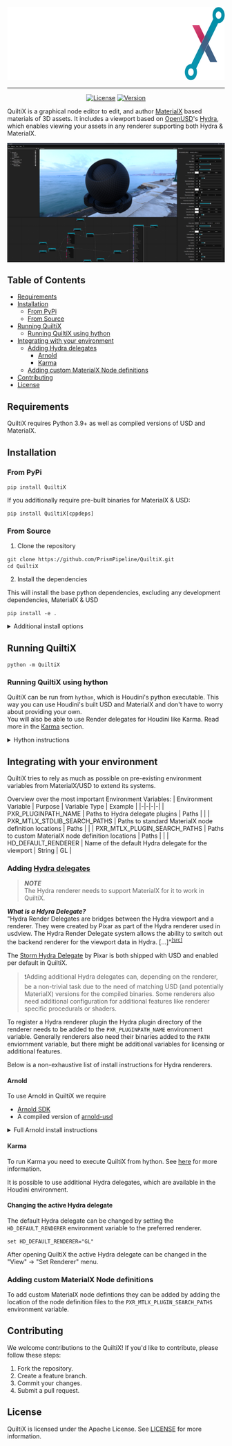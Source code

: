 <p align="center">
  <img src="media/quiltix-logo-full.svg" height="170" />
</p>

----  

<div align="center">

[![License](https://img.shields.io/badge/License-Apache%202.0-blue.svg)](https://github.com/PrismPipeline/QuiltiX/LICENSE)
[![Version](https://img.shields.io/github/v/release/PrismPipeline/QuiltiX/releases)](https://github.com/PrismPipeline/QuiltiX/releases/latest)
</div>

QuiltiX is a graphical node editor to edit, and author [MaterialX](https://materialx.org/) based materials of 3D assets. It includes a viewport based on [OpenUSD](https://www.openusd.org/release/index.html)'s [Hydra](https://openusd.org/release/glossary.html#hydra), which enables viewing your assets in any renderer supporting both Hydra & MaterialX.

<img align="center" padding=5 src="media/QuiltiX.png"> 

## Table of Contents  <!-- omit from toc -->

- [Requirements](#requirements)
- [Installation](#installation)
  - [From PyPi](#from-pypi)
  - [From Source](#from-source)
- [Running QuiltiX](#running-quiltix)
  - [Running QuiltiX using hython](#running-quiltix-using-hython)
- [Integrating with your environment](#integrating-with-your-environment)
  - [Adding Hydra delegates](#adding-hydra-delegates)
    - [Arnold](#arnold)
    - [Karma](#karma)
  - [Adding custom MaterialX Node definitions](#adding-custom-materialx-node-definitions)
- [Contributing](#contributing)
- [License](#license)

## Requirements
QuiltiX requires Python 3.9+ as well as compiled versions of USD and MaterialX.

## Installation
### From PyPi

```shell
pip install QuiltiX
```

If you additionally require pre-built binaries for MaterialX & USD:
```shell
pip install QuiltiX[cppdeps]
```
### From Source
1) Clone the repository

```
git clone https://github.com/PrismPipeline/QuiltiX.git
cd QuiltiX
```

2) Install the dependencies

This will install the base python dependencies, excluding any development dependencies, MaterialX & USD

```
pip install -e . 
```

<details>
  <summary>Additional install options</summary>

If you want to just install everything (Python dependencies, dev dependencies, MaterialX & USD)
```
pip install -e .[all]
```

These are the additional install options available
```
pip install -e .[usd,materialx,dev]
```
For more information see [pyproject.toml](pyproject.toml)
</details>


## Running QuiltiX

```
python -m QuiltiX 
```

### Running QuiltiX using hython

QuiltiX can be run from `hython`, which is Houdini's python executable. This way you can use Houdini's built USD and MaterialX and don't have to worry about providing your own.  
You will also be able to use Render delegates for Houdini like Karma. Read more in the [Karma](#karma) section.

<details>
  <summary>Hython instructions</summary>

You will still need some additional libraries required by QuiltiX, so it is still necessary to install the dependencies mentioned in [Installation](#installation).  
You can then execute QuiltiX while making sure that both QuiltiX and its python dependencies are in the `PYTHONPATH` environmenv variable:
```shell
cd QuiltiX_root
set PYTHONPATH=%PYTHONPATH%;./src;/path/to/python/dependencies
/path/to/hython.exe -c "from QuiltiX import quiltix;quiltix.launch()"
```

Or if you have a virtual environment
```shell
cd QuiltiX_root
/path/to/venv/Scripts/activate
set PYTHONPATH=%PYTHONPATH%;%VIRTUAL_ENV%;./src
/path/to/hython.exe -c "from QuiltiX import quiltix;quiltix.launch()"
```
> Note that currently both the Storm as well as HoudiniGL render delegates do not seem to work in QuiltiX when being launched from hython.
</details>

## Integrating with your environment
QuiltiX tries to rely as much as possible on pre-existing environment variables from MaterialX/USD to extend its systems.

Overview over the most important Environment Variables:
| Environment Variable | Purpose | Variable Type | Example |
|-|-|-|-|
| PXR_PLUGINPATH_NAME | Paths to Hydra delegate plugins | Paths | |
| PXR_MTLX_STDLIB_SEARCH_PATHS | Paths to standard MaterialX node definition locations | Paths | |
| PXR_MTLX_PLUGIN_SEARCH_PATHS | Paths to custom MaterialX node definition locations | Paths | |
| HD_DEFAULT_RENDERER | Name of the default Hydra delegate for the viewport | String | GL |

### Adding [Hydra delegates](https://openusd.org/release/glossary.html#hydra)
> **_NOTE_**  
> The Hydra renderer needs to support MaterialX for it to work in QuiltiX.  


**_What is a Hdyra Delegate?_**  
"Hydra Render Delegates are bridges between the Hydra viewport and a renderer. They were created by Pixar as part of the Hydra renderer used in usdview. The Hydra Render Delegate system allows the ability to switch out the backend renderer for the viewport data in Hydra. [...]"<sup>[[src]](https://learn.foundry.com/katana/dev-guide/Plugins/HydraRenderDelegates/Introduction.html#what-is-a-hydra-render-delegate)</sup>

The [Storm Hydra Delegate](https://openusd.org/dev/api/hd_storm_page_front.html) by Pixar is both shipped with USD and enabled per default in QuiltiX. 

> ❗Adding additional Hydra delegates can, depending on the renderer, be a non-trivial task due to the need of matching USD (and potentially MaterialX) versions for the compiled binaries. Some renderers also need additional configuration for additional features like renderer specific procedurals or shaders.

To register a Hydra renderer plugin the Hydra plugin directory of the renderer needs to be added to the `PXR_PLUGINPATH_NAME` environment variable. Generally renderers also need their binaries added to the `PATH` enviornment variable, but there might be additional variables for licensing or additional features.  

Below is a non-exhaustive list of install instructions for Hydra renderers.

#### Arnold

To use Arnold in QuiltiX we require 
* [Arnold SDK](https://arnoldrenderer.com/download/#arnold-sdk)
* A compiled version of [arnold-usd](https://github.com/Autodesk/arnold-usd)


<details>
  <summary>Full Arnold install instructions</summary>

The SDK (v7.2.1.0) can be downloaded from [here](https://arnoldrenderer.com/download/product-download/?id=5408). Extract it to a favoured directory.  
To install a compiled version of arnold-usd one can download it from [here](#TODO)(v7.2.1.0) or install from [source](https://github.com/Autodesk/arnold-usd)

Afterward couple of enviornment variables need to be set
```shell
set PATH=%PATH%;SDK_EXTRACT_DIR/bin
set PXR_PLUGINPATH_NAME=%PXR_PLUGINPATH_NAME%;ARNOLD_USD_DIR/plugin
``` 

</details>

#### Karma
To run Karma you need to execute QuiltiX from hython. See [here](#running-quiltix-using-hython) for more information.

It is possible to use additional Hydra delegates, which are available in the Houdini environment.

#### Changing the active Hydra delegate <!-- omit from toc -->
The default Hydra delegate can be changed by setting the `HD_DEFAULT_RENDERER` environment variable to the preferred renderer.

```shell
set HD_DEFAULT_RENDERER="GL"
```

After opening QuiltiX the active Hydra delegate can be changed in the "View" -> "Set Renderer" menu.



### Adding custom MaterialX Node definitions

To add custom MaterialX node defintions they can be added by adding the location of the node definition files to the `PXR_MTLX_PLUGIN_SEARCH_PATHS` environment variable.


## Contributing

We welcome contributions to the QuiltiX! If you'd like to contribute, please follow these steps:

1. Fork the repository.
2. Create a feature branch.
3. Commit your changes.
4. Submit a pull request.

## License

QuiltiX is licensed under the Apache License. See [LICENSE](LICENSE) for more information.
